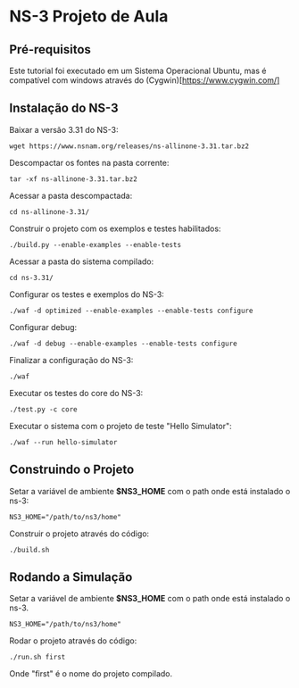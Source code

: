 # NS-3 Projeto de Aula

## Pré-requisitos
Este tutorial foi executado em um Sistema Operacional Ubuntu, mas é compatível com windows através do (Cygwin)[https://www.cygwin.com/]

## Instalação do NS-3

Baixar a versão 3.31 do NS-3:
```
wget https://www.nsnam.org/releases/ns-allinone-3.31.tar.bz2  
```

Descompactar os fontes na pasta corrente:
```
tar -xf ns-allinone-3.31.tar.bz2  
```

Acessar a pasta descompactada:
```
cd ns-allinone-3.31/  
```

Construir o projeto com os exemplos e testes habilitados:
```
./build.py --enable-examples --enable-tests  
```

Acessar a pasta do sistema compilado:
```
cd ns-3.31/  
```

Configurar os testes e exemplos do NS-3:
```
./waf -d optimized --enable-examples --enable-tests configure  
```

Configurar debug:
```
./waf -d debug --enable-examples --enable-tests configure  
```

Finalizar a configuração do NS-3:
```
./waf  
```

Executar os testes do core do NS-3:
```
./test.py -c core  
```

Executar o sistema com o projeto de teste "Hello Simulator":
```
./waf --run hello-simulator
``` 

## Construindo o Projeto

Setar a variável de ambiente **$NS3_HOME** com o path onde está instalado o ns-3:
```
NS3_HOME="/path/to/ns3/home"
```

Construir o projeto através do código:
```
./build.sh
```

## Rodando a Simulação

Setar a variável de ambiente **$NS3_HOME** com o path onde está instalado o ns-3.
```
NS3_HOME="/path/to/ns3/home"
```

Rodar o projeto através do código:
```
./run.sh first
```
Onde "first" é o nome do projeto compilado.

